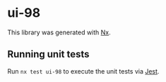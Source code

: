 # ui-98

This library was generated with [Nx](https://nx.dev).

## Running unit tests

Run `nx test ui-98` to execute the unit tests via [Jest](https://jestjs.io).
